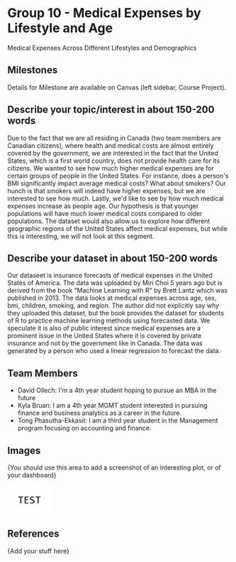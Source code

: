 # Group 10 - Medical Expenses by Lifestyle and Age

Medical Expenses Across Different Lifestyles and Demographics 

## Milestones

Details for Milestone are available on Canvas (left sidebar, Course Project).

## Describe your topic/interest in about 150-200 words

Due to the fact that we are all residing in Canada (two team members are Canadian citizens), where health and medical costs are almost entirely covered by the government, we are interested in the fact that the United States, which is a first world country, does not provide health care for its citizens.  We wanted to see how much higher medical expenses are for certain groups of people in the United States.  For instance, does a person's BMI significantly impact average medical costs?  What about smokers?  Our hunch is that smokers will indeed have higher expenses, but we are interested to see how much.  Lastly, we'd like to see by how much medical expenses increase as people age.  Our hypothesis is that younger populations will have much lower medical costs compared to older populations.  The dataset would also allow us to explore how different geographic regions of the United States affect medical expenses, but while this is interesting, we will not look at this segment.

## Describe your dataset in about 150-200 words

Our dataseet is insurance forecasts of medical expenses in the United States of America. The data was uploaded by Miri Choi 5 years ago but is derived from the book "Machine Learning with R" by Brett Lantz which was published in 2013. The data looks at medical expenses across age, sex, bmi, children, smoking, and region. The author did not explicitly say why they uploaded this dataset, but the book  provides the dataset for students of R to practice machine learning methods using forecasted data.  We speculate it is also of public interest since medical expenses are a prominent issue in the United States where it is covered by private insurance and not by the government like in Canada.  The data was generated by a person who used a linear regression to forecast the data. 

## Team Members

- David Ollech: I'm a 4th year student hoping to pursue an MBA in the future 
- Kyla Bruan: I am a 4th year MGMT student interested in pursuing finance and business analytics as a career in the future.
- Tong Phasutha-Ekkasit: I am a third year student in the Management program focusing on accounting and finance.

## Images

{You should use this area to add a screenshot of an interesting plot, or of your dashboard}

<img src ="images/test.png" width="100px">

## References

{Add your stuff here}



